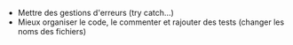 - Mettre des gestions d'erreurs (try catch...)
- Mieux organiser le code, le commenter et rajouter des tests (changer les noms des fichiers)